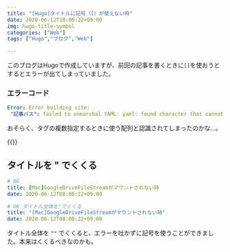 ```yaml
---
title: "[Hugo]タイトルに記号（[）が使えない時"
date: 2020-06-12T10:00:22+09:00
img: hugo-title-symbol
categories: ["Web"]
tags: ["Hugo","ブログ","Web"]

---
```


このブログはHugoで作成していますが、前回の記事を書くときに`[]`を使おうとするとエラーが出てしまっていました。

### エラーコード

```yaml
Error: Error building site:
 "記事パス": failed to unmarshal YAML: yaml: found character that cannot start any token
```

おそらく、タグの複数指定するときに使う配列と認識されてしまったのかな...。

{{<ad>}}

## タイトルを " でくくる

```yaml
# NG
title: [Mac]GoogleDriveFileStreamがマウントされない時
date: 2020-06-12T08:00:22+09:00
```

```yaml
# OK タイトル全体を"でくくる
title: "[Mac]GoogleDriveFileStreamがマウントされない時"
date: 2020-06-12T08:00:22+09:00
```

タイトル全体を `""` でくくると、エラーを吐かずに記号を使うことができました。本来はくくるべきなのかも。

